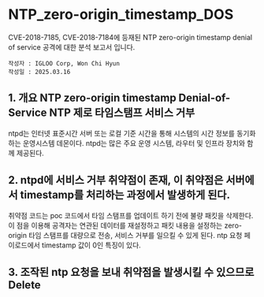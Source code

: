 # NTP_zero-origin_timestamp_DOS
CVE-2018-7185, CVE-2018-7184에 등재된 NTP zero-origin timestamp denial of service 공격에 대한 분석 보고서 입니다.
```
작성자 : IGLOO Corp, Won Chi Hyun
작성일 : 2025.03.16 
```  
## 1. 개요 NTP zero-origin timestamp Denial-of-Service NTP 제로 타임스탬프 서비스 거부

ntpd는 인터넷 표준시간 서버 또는 로컬 기준 시간을 통해 시스템의 시간 정보를 동기화하는 운영시스템 데몬이다.
ntpd는 많은 주요 운영 시스템, 라우터 및 인프라 장치와 함께 제공된다.

## 2. ntpd에 서비스 거부 취약점이 존재, 이 취약점은 서버에서 timestamp를 처리하는 과정에서 발생하게 된다.   
취약점 코드는 poc 코드에서 타임 스탬프를 업데이트 하기 전에 불량 패킷을 삭제한다.   
이 점을 이용해 공격자는 연관된 데이터를 재설정하고 패킷 내용을 설정하는 zero-origin 타임 스탬프를 대량으로 전송,
서비스 거부를 일으킬 수 있게 된다.
ntp 요청 페이로드에서 timestamp 값이 0인 특징이 있다.
## 3. 조작된 ntp 요청을 보내 취약점을 발생시킬 수 있으므로 Delete
